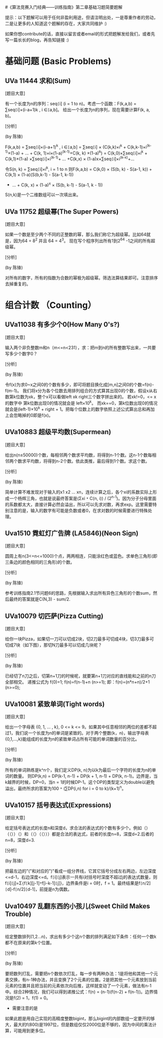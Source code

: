 #《算法竞赛入门经典——训练指南》第二章基础习题简要题解

提示：以下题解可以用于任何非盈利用途，但请注明出处，一是尊重作者的劳动，二是让更多的人知道这个题解的存在，大家共同维护 :)

如果你想contribute的话，直接以留言或者email的形式把题解发给我们，或者先写一篇长长的blog，再告知链接 :)

# 基础问题 (Basic Problems) #

## UVa 11444 求和(Sum) ##

[题目大意]

有一个长度为n的序列：seq`[`i] (i = 1 to n)。考虑一个函数：F(k,a,b) =  ∑seq`[`i]×(i-a+1)k , i ∈`[`a,b]。
给出一个长度为n的序列，现在需要计算F(k, a, b)。

[分析]

(by 陈锋)

F(k,a,b) =  ∑seq`[`i]×(i-a+1)<sup>k</sup> , i ∈`[`a,b]
= ∑seq`[`i] × (C(k,k)×i<sup>k</sup> + C(k,k-1)×i<sup>(k-1)</sup>×(1-a) + ... + C(k, 1)×i×(1-a)<sup>(k-1)</sup>+C(k, k) ×(1-a)<sup>k</sup>)
=  C(k,0)×∑seq`[`i]×i<sup>k</sup> + C(k,1)×(1-a) ×∑seq`[`i]×i<sup>(k-1)</sup>+ ... +C(k,x) × (1-a)x×∑seq`[`i]×i<sup>(k-x)</sup>+...

令S(n, k) = ∑seq`[`i]×i<sup>k</sup>, i = 1 to n
则F(k,a,b) = C(k,0) × (S(b, k) - S(a-1, k)) + C(k,1) × (1-a)(S(b,k-1) - S(a-1, k-1))
+ ... + C(k, x) × (1-a)<sup>x</sup> × (S(b, k-1) - S(a-1, k - 1))

S(n,k)是一个二维数组可以一次填出来。

## UVa 11752 超级幂(The Super Powers) ##

[题目大意]

如果一个数是至少两个不同的正整数的幂，那么我们称它为超级幂。比如64就是，因为64 = 8<sup>2</sup> 并且 64 =  4<sup>3</sup>。
现在写个程序列出所有1到2<sup>64</sup> -1之间的所有超级幂。

[分析]

(by 陈锋)

对所有的数字，所有的指数为合数的幂极为超级幂。筛选法算结果即可。注意排序去掉重复的。

# 组合计数 （Counting） #

## UVa11038 有多少个0(How Many 0's?) ##

[题目大意]

输入两个非负整数m和n（m<=n<231），求：把m到n的所有整数写出来，一共要写多少个数字0？

[分析]

(by 陈锋)

令f(x)为求0~x之间0的个数有多少，即可将题目换化成[m,n]之间0的个数=f(n)-f(m-1)。
我们将x分为各个位数去用排列组合的方式算其出现0的个数，假设x从右数第k位数为xk，整个x可以看做left xk right三个数字拼出来的。
若xk!=0，<= x的数字中 第k位数出现0的情况就会是 left×10<sup>k</sup>。
而xk==0，第k位数出现0的情况就会是(left-1)×10<sup>k</sup> + right + 1。把每个位数上的数字依照上述公式算出总和再加上会忽略掉的0即是f(x)。

## UVa10883 超级平均数(Supermean) ##

[题目大意]

给出n(n≤50000)个数，每相邻两个数求平均数，将得到n-1个数。这n-1个数每相邻两个数求平均数，将得到n-2个数。依此类推，最后得到1个数。求这个数。

[分析]

(by 陈锋)

简单计算不难发现对于输入的x1 x2 ... xn，连续计算之后，各个xi的系数实际上形成一个杨辉三角，也就是说最终答案是(Σxi `*` C(n, i)) / (2<sup>n-1</sup>)。因为分子分母里面的系数都太大，直接计算必然会溢出，所以可以先求对数，再求exp。这里需要特别注意的是，输入的数字有可能是负数或者0，在求对数的时候需要进行特殊处理。

## Uva1510 霓虹灯广告牌 (LA5846)(Neon Sign) ##

[题目大意]

圆周上有n(3<=n<=1000)个点，两两相连，只能涂红色或蓝色。求单色三角形(即三条边的颜色相同的三角形)的个数。

[分析]

(by 陈锋)

参考训练指南2.1节问题6的思路，先根据输入求出所有异色三角形的个数sum，然后最终的答案就是C(N,3) - sum/2.

## UVa10079 切匹萨(Pizza Cutting) ##

[题目大意]

给你一块Pizza，如果切一刀可以切成2块，切2刀最多可切成4块，切3刀最多可切成7块（如下图），那切N刀最多可以切成几块呢？

[分析]

(by 陈锋)

已经切了n刀之后，切第n+1刀的时候呢，就要第n+1刀对应的直线能和之前的n刀全部相交。
递推公式为  f(0)=1; f(n)=f(n-1)+n (n>=1); 即：f(n)=(n\*n+n)/2+1  (n>=0);

## UVa10081 紧致单词(Tight words) ##

[题目大意]

给出一个字母表 {0, 1, ... , k}, 0 <= k <= 9。如果其中任意相邻的两位的差都不超过1，我们说一个长度为n的单词是紧致的。对于两个整数(k，n)，输出字母表{0,1,…,k}能组成的长度为n的紧致单词占所有可能的单词数量的百分比。

[分析]

(by 陈锋)

所有的单词熟练是k^n个，我们定义DP(k, n)为以k为最后一个字符的长度为n的单词的数量。
则DP(k,n) = DP(k-1, n-1) + DP(k + 1, n-1) + DP(k, n-1)。边界是，当k越界的时候，DP=0，当n = 1的时候DP-1。这个DP的类型定义为double以避免溢出，最终所求的答案为100  `*` (∑DP(i,n) for i = 0 to k)/(k+1)<sup>n</sup>。

## UVa10157 括号表达式(Expressions) ##

[题目大意]

给定括号表达式的长度n和深度d，求合法的表达式的个数有多少个。例如（）（（））（）和（（）（（）））都是合法的表达式，前者的长度n=8，深度d=2.后者的n=8，深度d=3.

[分析]

(by 陈锋)

把最左边的"("和对应的")"看成一组分界线，它其它括号分成左右两边，左边深度<=d-1，右边深度<=d。f`[`i]`[`j]表示一共有i对括号时深度不超过j的表达式数量，则f`[`i]`[`j]=Σ`{`f`[`k][j-1]`*`f[i-k-1]`[`j]}，边界条件是i = 0时，f = 1。最终结果是f`[`n/2]`[`d]-f`[`n/2]`[`d-1]，前提是n为偶数。

## Uva10497 乱翻东西的小孩儿(Sweet Child Makes Trouble) ##

[题目大意]

给定整数排列(1,2...n)，求出有多少个这n个数的排列满足如下条件：任何一个数k都不在原来的第k个位置。

[分析]

(by 陈锋)

要把数列打乱，需要把n个数依次打乱，每一步有两种办法：1是将他和其他一个元素交换，有n-1种办法，并且变换了2个元素的位置。2是把其他一个元素放到当前元素的位置并且把当前的元素依次向后推，这样就变动了一个元素，做法有n-1中。综合2种情况，我们可以得到递推公式：f(n) = (n-1)(f(n-2) + f(n-1))。边界情况是f(2) = 1，f(1) = 0。

  * 需要注意的是

如果此题是用自己实现的高精度整数bigint，那么bigint的内部数组一定要开的够大，最大的f(800)是1997位，但是数组仅仅2000位是不够的，因为中间的乘法计算，可能用到更多位。